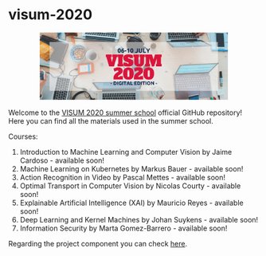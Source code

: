 # visum-2020
<p align="center">
  <img src='banner_digital edition.png', width="75%">
</p>

Welcome to the [VISUM 2020 summer school](http://visum.inesctec.pt) official GitHub repository!  
Here you can find all the materials used in the summer school.

Courses:
1. Introduction to Machine Learning and Computer Vision by Jaime Cardoso - available soon!
2. Machine Learning on Kubernetes by Markus Bauer - available soon!
3. Action Recognition in Video by Pascal Mettes - available soon!
4. Optimal Transport in Computer Vision by Nicolas Courty - available soon!
5. Explainable Artificial Intelligence (XAI) by Mauricio Reyes - available soon!
6. Deep Learning and Kernel Machines by Johan Suykens - available soon!
7. Information Security by Marta Gomez-Barrero - available soon!

Regarding the project component you can check [here](https://github.com/visum-summerschool/visum-competition2020).
